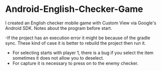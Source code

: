 # Android-English-Checker-Game
I created an English checker mobile game with Custom View via Google's Android SDK. 
Notes about the program before start. 

-If the project has an execution error it might be because of the gradle sync. These kind of case it is better to rebuild the project then run it. 
- For selecting starts with player 1, there is a bug if you select the item sometimes it does not allow you to deselect. 
- For capture it is necessary to press on to the enemy checker. 
